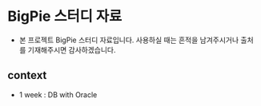 # BigPie 스터디 자료
- 본 프로젝트 BigPie 스터디 자료입니다. 사용하실 때는 흔적을 남겨주시거나 출처를 기재해주시면 감사하겠습니다.

## context
- 1 week : DB with Oracle